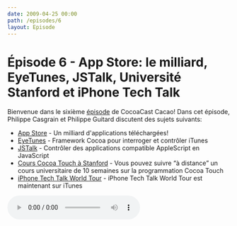 ```yaml
---
date: 2009-04-25 00:00
path: /episodes/6
layout: Episode
---
```

# Épisode 6 - App Store: le milliard, EyeTunes, JSTalk, Université Stanford et iPhone Tech Talk
<p>Bienvenue dans le sixième <a href="https://cacaocast.com/media/cacaocast_6.mp3" title="CocoaCast Cacao Episode 6">épisode</a> de CocoaCast Cacao! Dans cet épisode, Philippe Casgrain et Philippe Guitard discutent des sujets suivants:</p>
<ul><li><a href="http://www.apple.com/fr/itunes/billion-app-countdown/" title="Apple App Store">App Store</a> - Un milliard d'applications téléchargées!</li>
<li><a href="http://code.google.com/p/eyetunes/" title="EyeTunes">EyeTunes</a> - Framework Cocoa pour interroger et contrôler iTunes</li>
<li><a href="http://github.com/ccgus/jstalk/tree/master" title="JSTalk">JSTalk</a> - Contrôler des applications compatible AppleScript en JavaScript</li>
<li><a href="http://itunes.stanford.edu/" title="Cours Cocoa Touch à Stanford">Cours Cocoa Touch à Stanford</a> - Vous pouvez suivre &ldquo;à distance&rdquo; un cours universitaire de 10 semaines sur la programmation Cocoa Touch</li>
<li><a href="https://deimos.apple.com/WebObjects/Core.woa/BrowsePrivately/adc.apple.com.1960338157" title="iPhone Tech Talk sur iTunes">iPhone Tech Talk World Tour</a> - iPhone Tech Talk World Tour est maintenant sur iTunes</li>
</ul>
<p><audio controls><source src="https://cacaocast.com/media/cacaocast_6.mp3" type="audio/mpeg"><source src="https://cacaocast.com/media/cacaocast_6.mp3" type="audio/mp4">Votre navigateur ne supporte pas l'élément audio / Your browser does not support the audio element.</audio></p>
